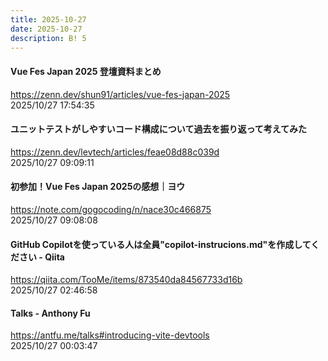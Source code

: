 ```yaml
---
title: 2025-10-27
date: 2025-10-27
description: B! 5
---
```


#### Vue Fes Japan 2025 登壇資料まとめ
https://zenn.dev/shun91/articles/vue-fes-japan-2025<br>
2025/10/27 17:54:35<br>


#### ユニットテストがしやすいコード構成について過去を振り返って考えてみた
https://zenn.dev/levtech/articles/feae08d88c039d<br>
2025/10/27 09:09:11<br>


#### 初参加！Vue Fes Japan 2025の感想｜ヨウ
https://note.com/gogocoding/n/nace30c466875<br>
2025/10/27 09:08:08<br>


#### GitHub Copilotを使っている人は全員"copilot-instrucions.md"を作成してください - Qiita
https://qiita.com/TooMe/items/873540da84567733d16b<br>
2025/10/27 02:46:58<br>


#### Talks - Anthony Fu
https://antfu.me/talks#introducing-vite-devtools<br>
2025/10/27 00:03:47<br>


